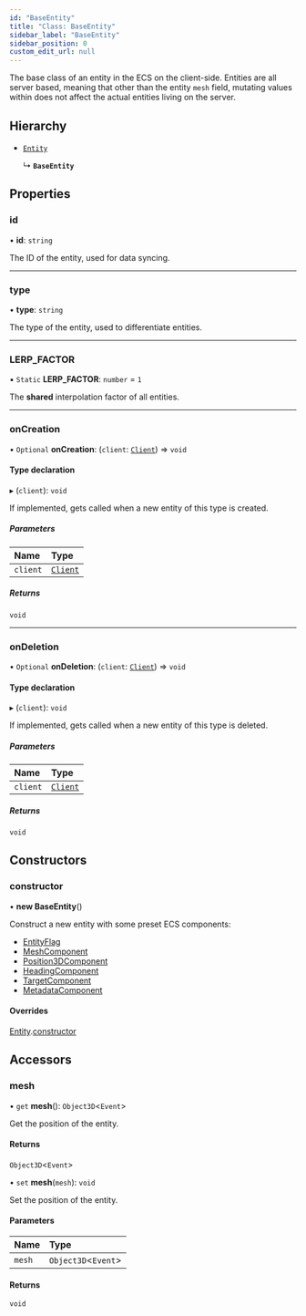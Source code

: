 ```yaml
---
id: "BaseEntity"
title: "Class: BaseEntity"
sidebar_label: "BaseEntity"
sidebar_position: 0
custom_edit_url: null
---
```


The base class of an entity in the ECS on the client-side. Entities are all
server based, meaning that other than the entity `mesh` field, mutating values
within does not affect the actual entities living on the server.

## Hierarchy

- [`Entity`](Entity.md)

  ↳ **`BaseEntity`**

## Properties

### id

• **id**: `string`

The ID of the entity, used for data syncing.

___

### type

• **type**: `string`

The type of the entity, used to differentiate entities.

___

### LERP\_FACTOR

▪ `Static` **LERP\_FACTOR**: `number` = `1`

The **shared** interpolation factor of all entities.

___

### onCreation

• `Optional` **onCreation**: (`client`: [`Client`](Client.md)) => `void`

#### Type declaration

▸ (`client`): `void`

If implemented, gets called when a new entity of this type is created.

##### Parameters

| Name | Type |
| :------ | :------ |
| `client` | [`Client`](Client.md) |

##### Returns

`void`

___

### onDeletion

• `Optional` **onDeletion**: (`client`: [`Client`](Client.md)) => `void`

#### Type declaration

▸ (`client`): `void`

If implemented, gets called when a new entity of this type is deleted.

##### Parameters

| Name | Type |
| :------ | :------ |
| `client` | [`Client`](Client.md) |

##### Returns

`void`

## Constructors

### constructor

• **new BaseEntity**()

Construct a new entity with some preset ECS components:
- [EntityFlag](../modules.md#entityflag-508)
- [MeshComponent](../modules.md#meshcomponent-508)
- [Position3DComponent](../modules.md#position3dcomponent-508)
- [HeadingComponent](../modules.md#headingcomponent-508)
- [TargetComponent](../modules.md#targetcomponent-508)
- [MetadataComponent](../modules.md#metadatacomponent-508)

#### Overrides

[Entity](Entity.md).[constructor](Entity.md#constructor-508)

## Accessors

### mesh

• `get` **mesh**(): `Object3D`<`Event`\>

Get the position of the entity.

#### Returns

`Object3D`<`Event`\>

• `set` **mesh**(`mesh`): `void`

Set the position of the entity.

#### Parameters

| Name | Type |
| :------ | :------ |
| `mesh` | `Object3D`<`Event`\> |

#### Returns

`void`
